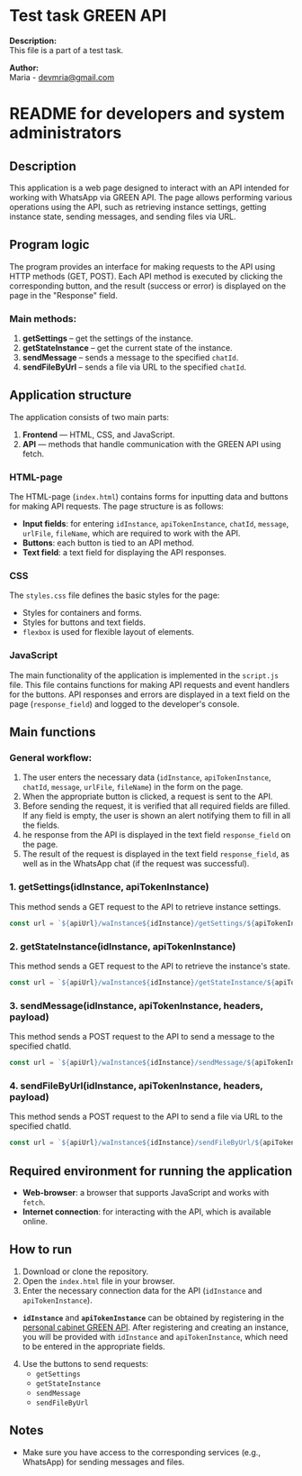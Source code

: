 # Test task GREEN API
**Description:**  
This file is a part of a test task.

**Author:**  
Maria - devmria@gmail.com

# README for developers and system administrators

## Description

This application is a web page designed to interact with an API intended for working with WhatsApp via GREEN API. The page allows performing various operations using the API, such as retrieving instance settings, getting instance state, sending messages, and sending files via URL.

## Program logic

The program provides an interface for making requests to the API using HTTP methods (GET, POST). Each API method is executed by clicking the corresponding button, and the result (success or error) is displayed on the page in the "Response" field.

### Main methods:

1. **getSettings** – get the settings of the instance.
2. **getStateInstance** – get the current state of the instance.
3. **sendMessage** – sends a message to the specified `chatId`.
4. **sendFileByUrl** – sends a file via URL to the specified `chatId`.

## Application structure

The application consists of two main parts:
1. **Frontend** — HTML, CSS, and JavaScript.
2. **API** — methods that handle communication with the GREEN API using fetch.

### HTML-page

The HTML-page (`index.html`) contains forms for inputting data and buttons for making API requests. 
The page structure is as follows:
- **Input fields**: for entering `idInstance`, `apiTokenInstance`, `chatId`, `message`, `urlFile`, `fileName`, which are required to work with the API.
- **Buttons**: each button is tied to an API method.
- **Text field**: a text field for displaying the API responses.

### CSS

The `styles.css` file defines the basic styles for the page:
- Styles for containers and forms.
- Styles for buttons and text fields.
- `flexbox`  is used for flexible layout of elements.

### JavaScript

The main functionality of the application is implemented in the `script.js` file. 
This file contains functions for making API requests and event handlers for the buttons. 
API responses and errors are displayed in a text field on the page (`response_field`) and logged to the developer's console.

## Main functions

### General workflow:

1. The user enters the necessary data (`idInstance`, `apiTokenInstance`, `chatId`, `message`, `urlFile`, `fileName`) in the form on the page.
2. When the appropriate button is clicked, a request is sent to the API.
3. Before sending the request, it is verified that all required fields are filled. If any field is empty, the user is shown an alert notifying them to fill in all the fields.
4. he response from the API is displayed in the text field `response_field` on the page.
5. The result of the request is displayed in the text field `response_field`, as well as in the WhatsApp chat (if the request was successful).


### 1. **getSettings(idInstance, apiTokenInstance)**

This method sends a GET request to the API to retrieve instance settings.

```javascript
const url = `${apiUrl}/waInstance${idInstance}/getSettings/${apiTokenInstance}`;
```

### 2. **getStateInstance(idInstance, apiTokenInstance)**

This method sends a GET request to the API to retrieve the instance's state.

```javascript
const url = `${apiUrl}/waInstance${idInstance}/getStateInstance/${apiTokenInstance}`;
```

### 3. **sendMessage(idInstance, apiTokenInstance, headers, payload)**

This method sends a POST request to the API to send a message to the specified chatId.

```javascript
const url = `${apiUrl}/waInstance${idInstance}/sendMessage/${apiTokenInstance}`;
```

### 4. **sendFileByUrl(idInstance, apiTokenInstance, headers, payload)**

This method sends a POST request to the API to send a file via URL to the specified chatId.

```javascript
const url = `${apiUrl}/waInstance${idInstance}/sendFileByUrl/${apiTokenInstance}`;
```

## Required environment for running the application

- **Web-browser**: a browser that supports JavaScript and works with `fetch`.
- **Internet connection**: for interacting with the API, which is available online.

## How to run

1. Download or clone the repository.
2. Open the `index.html` file in your browser.
3. Enter the necessary connection data for the API (`idInstance` and `apiTokenInstance`).
- **`idInstance`** and **`apiTokenInstance`** can be obtained by registering in the [personal cabinet GREEN API](https://green-api.com/en). After registering and creating an instance, you will be provided with `idInstance` and `apiTokenInstance`, which need to be entered in the appropriate fields.
4. Use the buttons to send requests:
   - `getSettings`
   - `getStateInstance`
   - `sendMessage`
   - `sendFileByUrl`

## Notes

- Make sure you have access to the corresponding services (e.g., WhatsApp) for sending messages and files.
